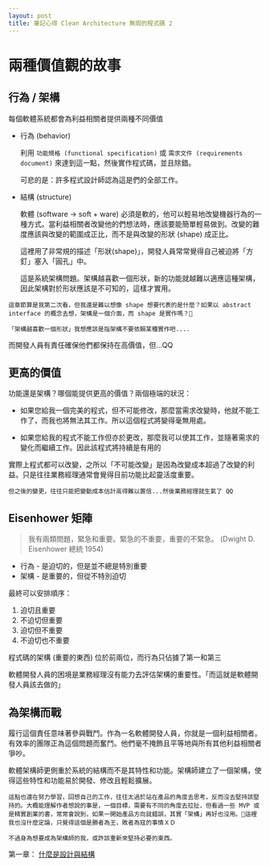 ```yaml
---
layout: post
title: 筆記心得 Clean Architecture 無瑕的程式碼 2
--- 
```


# 兩種價值觀的故事

## 行為 / 架構

每個軟體系統都會為利益相關者提供兩種不同價值
 - 行為 (behavior)

   利用 `功能規格 (functional specification)` 或 `需求文件 (requirements document)` 來達到這一點，然後實作程式碼，並且除錯。

   可悲的是：許多程式設計師認為這是們的全部工作。

 - 結構 (structure)

   軟體 (software -> soft + ware) 必須是軟的，他可以輕易地改變機器行為的一種方式。當利益相關者改變他的們想法時，應該要能簡單輕易做到。改變的難度應該與改變的範圍成正比，而不是與改變的形狀 (shape) 成正比。

   這裡用了非常規的描述「形狀(shape)」，開發人員常常覺得自己被迫將「方釘」塞入「圓孔」中。

   這是系統架構問題。架構越喜歡一個形狀，新的功能就越難以適應這種架構，因此架構對於形狀應該是不可知的，這樣才實用。

```
這章節算是我第二次看，但我還是難以想像 shape 想要代表的是什麼？如果以 abstract interface 的概念去想，架構是一個介面，而 shape 是實作嗎？🤔

「架構越喜歡一個形狀」我想應該是指架構不要依賴某種實作吧....
```


而開發人員有責任確保他們都保持在高價值，但...QQ

## 更高的價值

功能還是架構？哪個能提供更高的價值？兩個極端的狀況：

- 如果您給我一個完美的程式，但不可能修改，那麼當需求改變時，他就不能工作了，而我也將無法其工作。所以這個程式將變得毫無用處。

- 如果您給我的程式不能工作但亦於更改，那麼我可以使其工作，並隨著需求的變化而繼續工作。因此該程式將持續是有用的

實際上程式都可以改變，之所以「不可能改變」是因為改變成本超過了改變的利益。只是往往業務經理通常會覺得目前功能比起靈活度重要。

```
但之後的變更，往往只能把變動成本估計高得難以置信...然後業務經理就生氣了 QQ
```

## Eisenhower 矩陣

> 我有兩類問題，緊急和重要。緊急的不重要，重要的不緊急。 (Dwight D. Eisenhower 總統 1954)

- 行為 - 是迫切的，但是並不總是特別重要
- 架構 - 是重要的，但從不特別迫切

最終可以安排順序：

1. 迫切且重要
2. 不迫切但重要
3. 迫切但不重要
4. 不迫切也不重要

程式碼的架構 (重要的東西) 位於前兩位，而行為只佔據了第一和第三

軟體開發人員的困境是業務經理沒有能力去評估架構的重要性。「而這就是軟體開發人員該去做的」

## 為架構而戰

履行這個責任意味著參與戰鬥。作為一名軟體開發人員，你就是一個利益相關者。有效率的團隊正為這個問題而奮鬥。他們毫不掩飾且平等地與所有其他利益相關者爭吵。

軟體架構師更側重於系統的結構而不是其特性和功能。架構師建立了一個架構，使得這些特性和功能易於開發、修改且輕鬆擴展。

```
這點也還在努力學習，回想自己的工作，往往太過於站在產品的角度去思考，反而沒去堅持該堅持的。大概能理解作者想說的事是，一個目標，需要有不同的角度去拉扯，但看過一些 MVP 或是精實創業的書，常常會說到，如果一開始產品方向就錯誤，其實「架構」再好也沒用。🤔這裡我也沒什麼定論，只覺得這個是勝者為王，敗者為寇的事情ＸＤ

不過身為想要成為架構師的我，或許該重新來堅持必要的東西。
```

第一章： [什麼是設計與結構](2018-09-03-CleanArchitecture-2.md)
